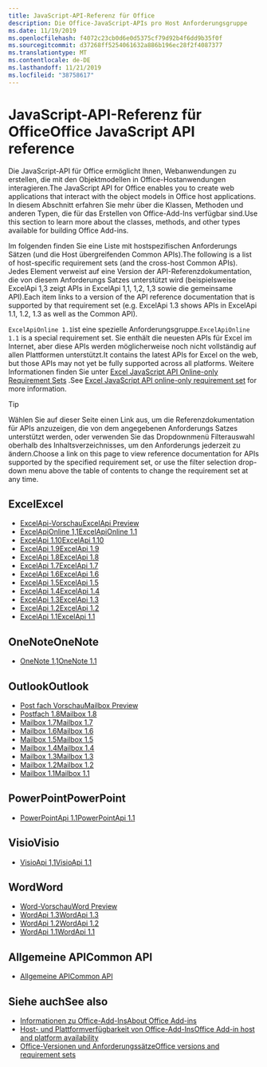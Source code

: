 ```yaml
---
title: JavaScript-API-Referenz für Office
description: Die Office-JavaScript-APIs pro Host Anforderungsgruppe
ms.date: 11/19/2019
ms.openlocfilehash: f4072c23cb0d6e0d5375cf79d92b4f6dd9b35f0f
ms.sourcegitcommit: d37268ff5254061632a886b196ec28f2f4087377
ms.translationtype: MT
ms.contentlocale: de-DE
ms.lasthandoff: 11/21/2019
ms.locfileid: "38758617"
---
```

# <a name="office-javascript-api-reference"></a><span data-ttu-id="c1a1f-103">JavaScript-API-Referenz für Office</span><span class="sxs-lookup"><span data-stu-id="c1a1f-103">Office JavaScript API reference</span></span>

<span data-ttu-id="c1a1f-104">Die JavaScript-API für Office ermöglicht Ihnen, Webanwendungen zu erstellen, die mit den Objektmodellen in Office-Hostanwendungen interagieren.</span><span class="sxs-lookup"><span data-stu-id="c1a1f-104">The JavaScript API for Office enables you to create web applications that interact with the object models in Office host applications.</span></span> <span data-ttu-id="c1a1f-105">In diesem Abschnitt erfahren Sie mehr über die Klassen, Methoden und anderen Typen, die für das Erstellen von Office-Add-Ins verfügbar sind.</span><span class="sxs-lookup"><span data-stu-id="c1a1f-105">Use this section to learn more about the classes, methods, and other types available for building Office Add-ins.</span></span>

<span data-ttu-id="c1a1f-106">Im folgenden finden Sie eine Liste mit hostspezifischen Anforderungs Sätzen (und die Host übergreifenden Common APIs).</span><span class="sxs-lookup"><span data-stu-id="c1a1f-106">The following is a list of host-specific requirement sets (and the cross-host Common APIs).</span></span> <span data-ttu-id="c1a1f-107">Jedes Element verweist auf eine Version der API-Referenzdokumentation, die von diesem Anforderungs Satzes unterstützt wird (beispielsweise ExcelApi 1,3 zeigt APIs in ExcelApi 1,1, 1,2, 1,3 sowie die gemeinsame API).</span><span class="sxs-lookup"><span data-stu-id="c1a1f-107">Each item links to a version of the API reference documentation that is supported by that requirement set (e.g. ExcelApi 1.3 shows APIs in ExcelApi 1.1, 1.2, 1.3 as well as the Common API).</span></span>

<span data-ttu-id="c1a1f-108">`ExcelApiOnline 1.1`ist eine spezielle Anforderungsgruppe.</span><span class="sxs-lookup"><span data-stu-id="c1a1f-108">`ExcelApiOnline 1.1` is a special requirement set.</span></span> <span data-ttu-id="c1a1f-109">Sie enthält die neuesten APIs für Excel im Internet, aber diese APIs werden möglicherweise noch nicht vollständig auf allen Plattformen unterstützt.</span><span class="sxs-lookup"><span data-stu-id="c1a1f-109">It contains the latest APIs for Excel on the web, but those APIs may not yet be fully supported across all platforms.</span></span> <span data-ttu-id="c1a1f-110">Weitere Informationen finden Sie unter [Excel JavaScript API Online-only Requirement Sets](/office/dev/add-ins/reference/requirement-sets/excel-api-online-requirement-set) .</span><span class="sxs-lookup"><span data-stu-id="c1a1f-110">See [Excel JavaScript API online-only requirement set](/office/dev/add-ins/reference/requirement-sets/excel-api-online-requirement-set) for more information.</span></span>

> [!TIP]
> <span data-ttu-id="c1a1f-111">Wählen Sie auf dieser Seite einen Link aus, um die Referenzdokumentation für APIs anzuzeigen, die von dem angegebenen Anforderungs Satzes unterstützt werden, oder verwenden Sie das Dropdownmenü Filterauswahl oberhalb des Inhaltsverzeichnisses, um den Anforderungs jederzeit zu ändern.</span><span class="sxs-lookup"><span data-stu-id="c1a1f-111">Choose a link on this page to view reference documentation for APIs supported by the specified requirement set, or use the filter selection drop-down menu above the table of contents to change the requirement set at any time.</span></span>

## <a name="excel"></a><span data-ttu-id="c1a1f-112">Excel</span><span class="sxs-lookup"><span data-stu-id="c1a1f-112">Excel</span></span>

- [<span data-ttu-id="c1a1f-113">ExcelApi-Vorschau</span><span class="sxs-lookup"><span data-stu-id="c1a1f-113">ExcelApi Preview</span></span>](/javascript/api/excel?view=excel-js-preview)
- [<span data-ttu-id="c1a1f-114">ExcelApiOnline 1,1</span><span class="sxs-lookup"><span data-stu-id="c1a1f-114">ExcelApiOnline 1.1</span></span>](/javascript/api/excel?view=excel-js-online)
- [<span data-ttu-id="c1a1f-115">ExcelApi 1.10</span><span class="sxs-lookup"><span data-stu-id="c1a1f-115">ExcelApi 1.10</span></span>](/javascript/api/excel?view=excel-js-1.10)
- [<span data-ttu-id="c1a1f-116">ExcelApi 1.9</span><span class="sxs-lookup"><span data-stu-id="c1a1f-116">ExcelApi 1.9</span></span>](/javascript/api/excel?view=excel-js-1.9)
- [<span data-ttu-id="c1a1f-117">ExcelApi 1.8</span><span class="sxs-lookup"><span data-stu-id="c1a1f-117">ExcelApi 1.8</span></span>](/javascript/api/excel?view=excel-js-1.8)
- [<span data-ttu-id="c1a1f-118">ExcelApi 1.7</span><span class="sxs-lookup"><span data-stu-id="c1a1f-118">ExcelApi 1.7</span></span>](/javascript/api/excel?view=excel-js-1.7)
- [<span data-ttu-id="c1a1f-119">ExcelApi 1.6</span><span class="sxs-lookup"><span data-stu-id="c1a1f-119">ExcelApi 1.6</span></span>](/javascript/api/excel?view=excel-js-1.6)
- [<span data-ttu-id="c1a1f-120">ExcelApi 1.5</span><span class="sxs-lookup"><span data-stu-id="c1a1f-120">ExcelApi 1.5</span></span>](/javascript/api/excel?view=excel-js-1.5)
- [<span data-ttu-id="c1a1f-121">ExcelApi 1.4</span><span class="sxs-lookup"><span data-stu-id="c1a1f-121">ExcelApi 1.4</span></span>](/javascript/api/excel?view=excel-js-1.4)
- [<span data-ttu-id="c1a1f-122">ExcelApi 1.3</span><span class="sxs-lookup"><span data-stu-id="c1a1f-122">ExcelApi 1.3</span></span>](/javascript/api/excel?view=excel-js-1.3)
- [<span data-ttu-id="c1a1f-123">ExcelApi 1.2</span><span class="sxs-lookup"><span data-stu-id="c1a1f-123">ExcelApi 1.2</span></span>](/javascript/api/excel?view=excel-js-1.2)
- [<span data-ttu-id="c1a1f-124">ExcelApi 1.1</span><span class="sxs-lookup"><span data-stu-id="c1a1f-124">ExcelApi 1.1</span></span>](/javascript/api/excel?view=excel-js-1.1)

## <a name="onenote"></a><span data-ttu-id="c1a1f-125">OneNote</span><span class="sxs-lookup"><span data-stu-id="c1a1f-125">OneNote</span></span>

- [<span data-ttu-id="c1a1f-126">OneNote 1,1</span><span class="sxs-lookup"><span data-stu-id="c1a1f-126">OneNote 1.1</span></span>](/javascript/api/onenote?view=onenote-js-1.1)

## <a name="outlook"></a><span data-ttu-id="c1a1f-127">Outlook</span><span class="sxs-lookup"><span data-stu-id="c1a1f-127">Outlook</span></span>

- [<span data-ttu-id="c1a1f-128">Post fach Vorschau</span><span class="sxs-lookup"><span data-stu-id="c1a1f-128">Mailbox Preview</span></span>](/javascript/api/outlook?view=outlook-js-preview)
- [<span data-ttu-id="c1a1f-129">Postfach 1.8</span><span class="sxs-lookup"><span data-stu-id="c1a1f-129">Mailbox 1.8</span></span>](/javascript/api/outlook?view=outlook-js-1.8)
- [<span data-ttu-id="c1a1f-130">Mailbox 1.7</span><span class="sxs-lookup"><span data-stu-id="c1a1f-130">Mailbox 1.7</span></span>](/javascript/api/outlook?view=outlook-js-1.7)
- [<span data-ttu-id="c1a1f-131">Mailbox 1.6</span><span class="sxs-lookup"><span data-stu-id="c1a1f-131">Mailbox 1.6</span></span>](/javascript/api/outlook?view=outlook-js-1.6)
- [<span data-ttu-id="c1a1f-132">Mailbox 1.5</span><span class="sxs-lookup"><span data-stu-id="c1a1f-132">Mailbox 1.5</span></span>](/javascript/api/outlook?view=outlook-js-1.5)
- [<span data-ttu-id="c1a1f-133">Mailbox 1.4</span><span class="sxs-lookup"><span data-stu-id="c1a1f-133">Mailbox 1.4</span></span>](/javascript/api/outlook?view=outlook-js-1.4)
- [<span data-ttu-id="c1a1f-134">Mailbox 1.3</span><span class="sxs-lookup"><span data-stu-id="c1a1f-134">Mailbox 1.3</span></span>](/javascript/api/outlook?view=outlook-js-1.3)
- [<span data-ttu-id="c1a1f-135">Mailbox 1.2</span><span class="sxs-lookup"><span data-stu-id="c1a1f-135">Mailbox 1.2</span></span>](/javascript/api/outlook?view=outlook-js-1.2)
- [<span data-ttu-id="c1a1f-136">Mailbox 1.1</span><span class="sxs-lookup"><span data-stu-id="c1a1f-136">Mailbox 1.1</span></span>](/javascript/api/outlook?view=outlook-js-1.1)

## <a name="powerpoint"></a><span data-ttu-id="c1a1f-137">PowerPoint</span><span class="sxs-lookup"><span data-stu-id="c1a1f-137">PowerPoint</span></span>

- [<span data-ttu-id="c1a1f-138">PowerPointApi 1.1</span><span class="sxs-lookup"><span data-stu-id="c1a1f-138">PowerPointApi 1.1</span></span>](/javascript/api/powerpoint?view=powerpoint-js-1.1)

## <a name="visio"></a><span data-ttu-id="c1a1f-139">Visio</span><span class="sxs-lookup"><span data-stu-id="c1a1f-139">Visio</span></span>

- [<span data-ttu-id="c1a1f-140">VisioApi 1,1</span><span class="sxs-lookup"><span data-stu-id="c1a1f-140">VisioApi 1.1</span></span>](/javascript/api/visio?view=visio-js-1.1)

## <a name="word"></a><span data-ttu-id="c1a1f-141">Word</span><span class="sxs-lookup"><span data-stu-id="c1a1f-141">Word</span></span>

- [<span data-ttu-id="c1a1f-142">Word-Vorschau</span><span class="sxs-lookup"><span data-stu-id="c1a1f-142">Word Preview</span></span>](/javascript/api/word?view=word-js-preview)
- [<span data-ttu-id="c1a1f-143">WordApi 1.3</span><span class="sxs-lookup"><span data-stu-id="c1a1f-143">WordApi 1.3</span></span>](/javascript/api/word?view=word-js-1.3)
- [<span data-ttu-id="c1a1f-144">WordApi 1.2</span><span class="sxs-lookup"><span data-stu-id="c1a1f-144">WordApi 1.2</span></span>](/javascript/api/word?view=word-js-1.2)
- [<span data-ttu-id="c1a1f-145">WordApi 1.1</span><span class="sxs-lookup"><span data-stu-id="c1a1f-145">WordApi 1.1</span></span>](/javascript/api/word?view=word-js-1.1)

## <a name="common-api"></a><span data-ttu-id="c1a1f-146">Allgemeine API</span><span class="sxs-lookup"><span data-stu-id="c1a1f-146">Common API</span></span>

- [<span data-ttu-id="c1a1f-147">Allgemeine API</span><span class="sxs-lookup"><span data-stu-id="c1a1f-147">Common API</span></span>](/javascript/api/office?view=common-js)

## <a name="see-also"></a><span data-ttu-id="c1a1f-148">Siehe auch</span><span class="sxs-lookup"><span data-stu-id="c1a1f-148">See also</span></span>

- [<span data-ttu-id="c1a1f-149">Informationen zu Office-Add-Ins</span><span class="sxs-lookup"><span data-stu-id="c1a1f-149">About Office Add-ins</span></span>](/office/dev/add-ins/overview)
- [<span data-ttu-id="c1a1f-150">Host- und Plattformverfügbarkeit von Office-Add-Ins</span><span class="sxs-lookup"><span data-stu-id="c1a1f-150">Office Add-in host and platform availability</span></span>](/office/dev/add-ins/overview/office-add-in-availability)
- [<span data-ttu-id="c1a1f-151">Office-Versionen und Anforderungssätze</span><span class="sxs-lookup"><span data-stu-id="c1a1f-151">Office versions and requirement sets</span></span>](/office/dev/add-ins/develop/office-versions-and-requirement-sets)
